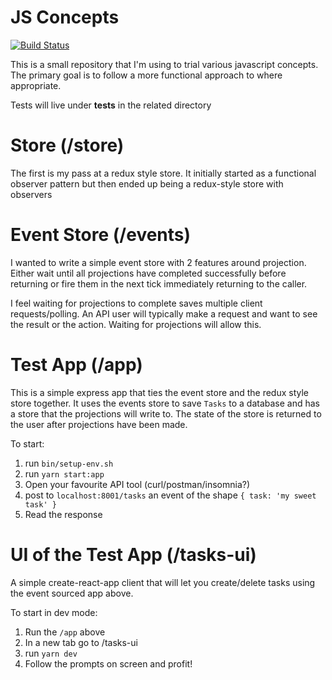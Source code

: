 # JS Concepts

[![Build Status](https://travis-ci.org/aabrook/js_concepts.svg?branch=master)](https://travis-ci.org/aabrook/js_concepts)

This is a small repository that I'm using to trial various javascript concepts.
The primary goal is to follow a more functional approach to where appropriate.

Tests will live under __tests__ in the related directory

# Store (/store)

The first is my pass at a redux style store. It initially started as a functional observer
pattern but then ended up being a redux-style store with observers

# Event Store (/events)

I wanted to write a simple event store with 2 features around projection. Either wait until
all projections have completed successfully before returning or fire them in the next tick
immediately returning to the caller.

I feel waiting for projections to complete saves multiple client requests/polling. An API user
will typically make a request and want to see the result or the action. Waiting for projections
will allow this.

# Test App (/app)

This is a simple express app that ties the event store and the redux style store together.
It uses the events store to save `Tasks` to a database and has a store that the projections
will write to. The state of the store is returned to the user after projections have been made.

To start:
1. run `bin/setup-env.sh`
2. run `yarn start:app`
3. Open your favourite API tool (curl/postman/insomnia?)
4. post to `localhost:8001/tasks` an event of the shape `{ task: 'my sweet task' }`
5. Read the response

# UI of the Test App (/tasks-ui)

A simple create-react-app client that will let you create/delete tasks using the event sourced
app above.

To start in dev mode:
1. Run the `/app` above
2. In a new tab go to /tasks-ui
3. run `yarn dev`
4. Follow the prompts on screen and profit!

